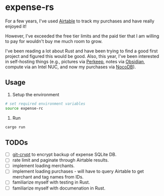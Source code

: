 # expense-rs

For a few years, I've used [Airtable](https://www.airtable.com) to track my purchases
and have really enjoyed it!

However, I've exceeded the free tier limits and the paid tier that I am willing to
pay for wouldn't buy me much room to grow.

I've been reading a lot about Rust and
have been trying to find a good first project and figured this would be good.
Also, this year, I've been interested in self-hosting things (e.g., pictures via
[Perkeep](https://perkeep.org/), notes via [Obsidian](https://obsidian.md/),
compute via an Intel NUC, and now my purchases via [NocoDB](https://www.nocodb.com)).

## Usage

1. Setup the environment

  ```bash
  # set required environment variables
  source expense-rc
  ```

1. Run

  ```bash
  cargo run
  ```

## TODOs

- [ ] [git-crypt](https://github.com/AGWA/git-crypt) to encrypt backup of
  expense SQLite DB.
- [ ] rate limit and paginate through Airtable results.
- [ ] implement loading merchants.
- [ ] implement loading purchases - will have to query Airtable to get merchant
  and tag names from IDs.
- [ ] familiarize myself with testing in Rust.
- [ ] familiarize myself with documenation in Rust.
